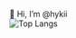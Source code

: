 👋 Hi, I’m @hykii<br>
![Top Langs](https://github-readme-stats.vercel.app/api/top-langs/?username=hykii&hide_border=true&custom_title=Languages&bg_color=0d1117&theme=dracula)


<!---
hykii/hykii is a ✨ special ✨ repository because its `README.md` (this file) appears on your GitHub profile.
You can click the Preview link to take a look at your changes.
--->
